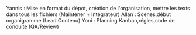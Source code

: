Yannis : Mise en format du dépot, création de l'organisation, mettre les texts dans tous les fichiers (Maintener + Intégrateur)
Allan : Scenes,début organigramme (Lead Contenu)
Yoni : Planning Kanban,régles,code de conduite (QA/Review)
